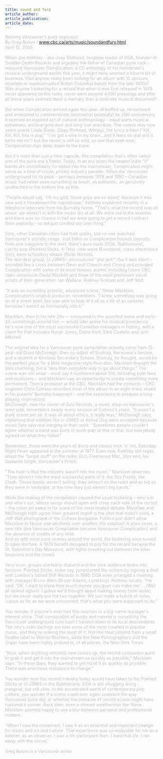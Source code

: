 ```yaml
---
title: sound and fury
article_author: 
article_publication: 
article_date: 
---
```

<span style="color: #c0c0c0">Reliving Vancouver&rsquo;s punk explosion<br />
By Greg Buium / www.cbc.ca/arts/music/soundandfury.html<br />
April 15, 2005<br />
<br />
When Joe Keithley &ndash; aka Joey Shithead, longtime leader of DOA, founder of Sudden Death Records and arguably the father of Canadian punk rock &ndash; reissued Vancouver Complication, a CD anthology of his hometown's musical underground earlier this year, it might have seemed a bizarre bit of business. Had anyone really been looking for an album with 15 obscure, obsolete or superannuated British Columbia bands from the late-1970s? Was anyone hankering for a record that when it was first released in 1979 never appeared on the radio, never went beyond 4,000 pressings and after all these years seemed more a memory than a concrete musical document?<br />
<br />
But when Complication arrived again this year, all buffed up, remastered and annotated to commemorate (somewhat belatedly) its 25th anniversary, it seemed an inspired act of cultural anthropology &ndash; equal parts musical ephemera, archival gold dust and long-lost anecdote. The names may now seem quaint (Jade Blade, Zippy Pinhead, Wimpy), the lyrics a hoot (&quot;Kill, Kill, Kill, this is pop,&quot; &quot;I've got a wire in my brain&hellip;and it feels so real and it turns me on&quot;) but the music is still so wild, so raw that even now, Complication digs deep down to the bone.<br />
<br />
But it's more than just a time capsule, this compilation that's often called one of the punk era's finest. Today, in an era when the newest indie &quot;It&quot; bands are immediately co-opted into the mainstream, Complication might serve as a kind of crude, prickly industry parable. When the Vancouver underground hit its peak &ndash; perhaps between 1978 and 1980 &ndash; Canadian music had never seen something as brash, as authentic, as genuinely unattached to the bottom line as this.<br />
<br />
&quot;People would say, 'Oh my god, these guys are so weird,' because it was new and it threatened the mainstream,&quot; Keithley explained recently in a telephone interview from his Burnaby home. &quot;That's what the record was all about: we weren't in with the music biz at all. We were out in the boonies and there was no chance in hell we were going to get a record contract from anybody &ndash; so we just created our own thing.&quot;<br />
<br />
Sure, other Canadian cities had their punks, but no one matched Vancouver's stylistic range. Just listen as Complication bounds joyously from one subgenre to the next: there&rsquo;s pure punk (DOA, Subhumans), catchy pop (Pointed Sticks, K-Tels), new wave (Exxotone), crazy electronica ({e}), even schoolboy sleaze (Rude Norton).<br />
The weirdest group, U-J3RK5 &ndash; pronounced &quot;you jerk&quot;; the 5 was silent &ndash; sounded like a cross between Devo and Cheech and Chong and provided Complication with some of its most famous alumni, including future CBC radio announcer David Wisdom and three of the most prominent visual artists of their generation: Ian Wallace, Rodney Graham and Jeff Wall.<br />
<br />
&quot;It was an incredibly eclectic, advanced scene,&quot; Steve Macklam, Complication&rsquo;s original producer, remembers. &quot;I knew something was going on at a street level, but was able to look at it all as a bit of an outsider, because I wasn't as hormonally into it.&quot;<br />
<br />
Macklam, then in his late-20s &mdash; compared to the assorted teens and early-20-somethings around him &mdash; would later prove his musical prescience: he's now one of the most successful Canadian managers in history, with a client list that includes Norah Jones, Diana Krall, Elvis Costello and Joni Mitchell.<br />
<br />
The original idea for a Vancouver punk compilation actually came from 15-year-old Grant McDonagh, then co-editor of Snotrag, the scene's fanzine, and a student at Kitsilano Secondary School. Snotrag, he thought, would be the perfect place for a Mad magazine-style flexi-disc. Macklam thought the idea charming, but a &quot;less than complete way to go about things.&quot; The scene was still small &ndash; most say it numbered about 100, including both fans and musicians &ndash; and Macklam saw an opportunity to create something more permanent. Then a producer at the CBC, Macklam had the contacts &ndash; CBC engineer Chris Cutress recorded most of the album in an eight-track studio in his parents' Burnaby basement &ndash; and the experience to produce a long-playing vinyl record.<br />
McDonagh, now the owner of Zulu Records, a music shop on Vancouver's west side, remembers nearly every session at Cutress's place. &quot;It wasn't a punk scene per se. It was all about ethics, it really was,&quot; McDonagh says, explaining that oddities like U-J3RK5 or Active Dog were accepted because music fans saw real integrity in their work. &quot;Sometimes people couldn't agree whether a band was punk or punk-pop or this or that, but everybody agreed on what they hated.&quot;<br />
<br />
Remember, these were the years of disco and classic rock 'n' roll. Saturday Night Fever appeared in the summer of 1977. Even now, Keithley still rages about the &quot;turgid stuff&quot; on the radio: ELO, Fleetwood Mac, Styx and, his favourite target, Vancouver's Prism.<br />
<br />
&quot;The truth is that the industry wasn't into the music,&quot; Macklam observes. &quot;They weren't into the most successful parts of it: the Sex Pistols, the Clash. Those bands weren't selling, they weren't on the radio and as big as they were in hindsight, at the time they just weren't big bands.&quot;<br />
<br />
While the making of the compilation caused the usual bickering &ndash; who's in and who's out, whose songs should open and close each side of the record &ndash; the cover art came in for some of the most heated debate. Macklam and McDonagh both agree: their greatest regret is the shot that wasn't used, a Jeff Wall photograph of the Cutress bungalow. Politics just didn't allow Macklam to favour one aesthetic over another. His solution? A plain cover, a new title (the Vancouver Compilation became Vancouver Complication) and the absence of credits of any kind.<br />
And as with most punk scenes around the world, the bickering soon turned to open warfare. A 1979 benefit designed to pay for the record became the St. Valentine's Day Massacre, with fights breaking out between the biker bouncers and the crowd.<br />
<br />
Very soon, groups started to disband and the core audience broke into factions. Pointed Sticks, some say, jumpstarted the schism by signing a deal with London's fabled Stiff Records in 1980. DOA even arranged a meeting with manager Bruce Allen (Bryan Adams, Loverboy). Keithley recalls: &quot;He said, 'OK, I want to know how much money you guys can make me.'&hellip;.[We] all looked aghast. I guess we'd thought about making money from music, but we never really put the two together. We just made a bunch of noise, 'cause as far as we were concerned, that's what you were supposed to do.&quot;<br />
<br />
You wonder if anyone's ever had this reaction to a big-name manager's interest since. That combination of purity and na&iuml;vet&eacute; is something the Vancouver underground sure hasn't handed down to its local descendants. The city's indie darlings are now some of the most coveted in popular music, and they're making the most of it. Hot Hot Heat jumped from a small Seattle label to Warner Brothers, while the New Pornographers and the Organ have been highly praised in, of all places, the New York Times.<br />
<br />
&quot;Now, when anything remotely new comes up, the record companies want to grab it and get it into the mainstream as quickly as possible,&quot; Macklam says. &quot;In those days, they wanted to get rid of it as quickly as possible. There was enormous resistance to change.&quot;<br />
<br />
You wonder how the record industry today would have taken to the Pointed Sticks or U-J3RK5 or the Subhumans. DOA is still chugging along - marginal, but still alive. In the accelerated world of contemporary pop culture, you wonder if a scene could ever again coalesce the way Vancouver punk did, or whether the pressure of record scouts might have ruptured it sooner. Back then, even a shrewd weatherman like Steve Macklam seemed happy to see a blur between personal and professional matters.<br />
<br />
&quot;When I saw the movement, I saw it as an essential and important change for music and art and culture. That experience was so enjoyable for me as a listener, as an observer. I was a life participant then. I lived that life. I ran away with the circus.&quot;<br />
<br />
Greg Buium is a Vancouver writer.</span><br />
<br />

